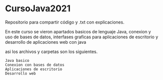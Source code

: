# CursoJava2021
Repositorio para compartir código y .txt con explicaciones.

En este curso se vieron apartados basicos de lenguaje Java, conexion y uso de bases de datos, interfases graficas para aplicaciones de escritorio y desarrollo de aplicaciones web con java

asi los archivos y carpetas son los siguientes.

    Java basico
    Conexion con bases de datos
    Aplicaciones de escritorio
    Desarrollo web
  
  
  
